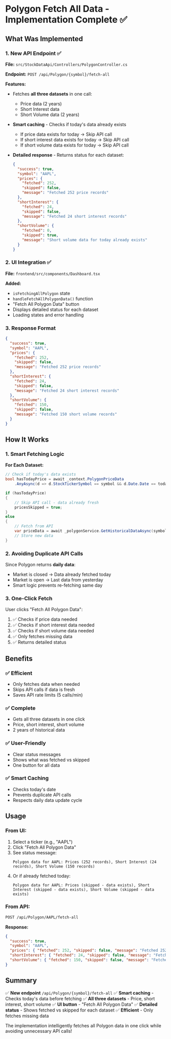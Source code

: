 # Polygon Fetch All Data - Implementation Complete ✅

## What Was Implemented

### 1. **New API Endpoint** ✅
**File:** `src/StockDataApi/Controllers/PolygonController.cs`

**Endpoint:** `POST /api/Polygon/{symbol}/fetch-all`

**Features:**
- Fetches **all three datasets** in one call:
  - Price data (2 years)
  - Short Interest data
  - Short Volume data (2 years)
  
- **Smart caching** - Checks if today's data already exists
  - If price data exists for today → Skip API call
  - If short interest data exists for today → Skip API call
  - If short volume data exists for today → Skip API call
  
- **Detailed response** - Returns status for each dataset:
  ```json
  {
    "success": true,
    "symbol": "AAPL",
    "prices": {
      "fetched": 252,
      "skipped": false,
      "message": "Fetched 252 price records"
    },
    "shortInterest": {
      "fetched": 24,
      "skipped": false,
      "message": "Fetched 24 short interest records"
    },
    "shortVolume": {
      "fetched": 0,
      "skipped": true,
      "message": "Short volume data for today already exists"
    }
  }
  ```

### 2. **UI Integration** ✅
**File:** `frontend/src/components/Dashboard.tsx`

**Added:**
- `isFetchingAllPolygon` state
- `handleFetchAllPolygonData()` function
- "Fetch All Polygon Data" button
- Displays detailed status for each dataset
- Loading states and error handling

### 3. **Response Format**
```json
{
  "success": true,
  "symbol": "AAPL",
  "prices": {
    "fetched": 252,
    "skipped": false,
    "message": "Fetched 252 price records"
  },
  "shortInterest": {
    "fetched": 24,
    "skipped": false,
    "message": "Fetched 24 short interest records"
  },
  "shortVolume": {
    "fetched": 150,
    "skipped": false,
    "message": "Fetched 150 short volume records"
  }
}
```

## How It Works

### 1. **Smart Fetching Logic**

**For Each Dataset:**
```csharp
// Check if today's data exists
bool hasTodayPrice = await _context.PolygonPriceData
    .AnyAsync(d => d.StockTickerSymbol == symbol && d.Date.Date == today);

if (hasTodayPrice)
{
    // Skip API call - data already fresh
    pricesSkipped = true;
}
else
{
    // Fetch from API
    var priceData = await _polygonService.GetHistoricalDataAsync(symbol, 2);
    // Store new data
}
```

### 2. **Avoiding Duplicate API Calls**

Since Polygon returns **daily data**:
- Market is closed → Data already fetched today
- Market is open → Last data from yesterday
- Smart logic prevents re-fetching same day

### 3. **One-Click Fetch**

User clicks "Fetch All Polygon Data":
1. ✅ Checks if price data needed
2. ✅ Checks if short interest data needed
3. ✅ Checks if short volume data needed
4. ✅ Only fetches missing data
5. ✅ Returns detailed status

## Benefits

### ✅ **Efficient**
- Only fetches data when needed
- Skips API calls if data is fresh
- Saves API rate limits (5 calls/min)

### ✅ **Complete**
- Gets all three datasets in one click
- Price, short interest, short volume
- 2 years of historical data

### ✅ **User-Friendly**
- Clear status messages
- Shows what was fetched vs skipped
- One button for all data

### ✅ **Smart Caching**
- Checks today's date
- Prevents duplicate API calls
- Respects daily data update cycle

## Usage

### From UI:
1. Select a ticker (e.g., "AAPL")
2. Click "Fetch All Polygon Data"
3. See status message:
   ```
   Polygon data for AAPL: Prices (252 records), Short Interest (24 records), Short Volume (150 records)
   ```
4. Or if already fetched today:
   ```
   Polygon data for AAPL: Prices (skipped - data exists), Short Interest (skipped - data exists), Short Volume (skipped - data exists)
   ```

### From API:
```bash
POST /api/Polygon/AAPL/fetch-all
```

**Response:**
```json
{
  "success": true,
  "symbol": "AAPL",
  "prices": { "fetched": 252, "skipped": false, "message": "Fetched 252 price records" },
  "shortInterest": { "fetched": 24, "skipped": false, "message": "Fetched 24 short interest records" },
  "shortVolume": { "fetched": 150, "skipped": false, "message": "Fetched 150 short volume records" }
}
```

## Summary

✅ **New endpoint** `/api/Polygon/{symbol}/fetch-all`
✅ **Smart caching** - Checks today's data before fetching
✅ **All three datasets** - Price, short interest, short volume
✅ **UI button** - "Fetch All Polygon Data"
✅ **Detailed status** - Shows fetched vs skipped for each dataset
✅ **Efficient** - Only fetches missing data

The implementation intelligently fetches all Polygon data in one click while avoiding unnecessary API calls!
